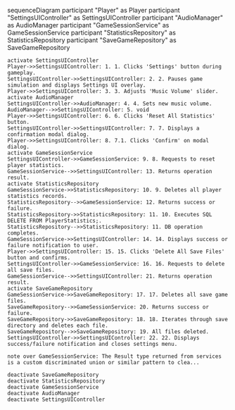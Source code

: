 sequenceDiagram
    participant "Player" as Player
    participant "SettingsUIController" as SettingsUIController
    participant "AudioManager" as AudioManager
    participant "GameSessionService" as GameSessionService
    participant "StatisticsRepository" as StatisticsRepository
    participant "SaveGameRepository" as SaveGameRepository

    activate SettingsUIController
    Player->>SettingsUIController: 1. 1. Clicks 'Settings' button during gameplay.
    SettingsUIController->>SettingsUIController: 2. 2. Pauses game simulation and displays Settings UI overlay.
    Player->>SettingsUIController: 3. 3. Adjusts 'Music Volume' slider.
    activate AudioManager
    SettingsUIController->>AudioManager: 4. 4. Sets new music volume.
    AudioManager-->>SettingsUIController: 5. void
    Player->>SettingsUIController: 6. 6. Clicks 'Reset All Statistics' button.
    SettingsUIController->>SettingsUIController: 7. 7. Displays a confirmation modal dialog.
    Player->>SettingsUIController: 8. 7.1. Clicks 'Confirm' on modal dialog.
    activate GameSessionService
    SettingsUIController->>GameSessionService: 9. 8. Requests to reset player statistics.
    GameSessionService-->>SettingsUIController: 13. Returns operation result.
    activate StatisticsRepository
    GameSessionService->>StatisticsRepository: 10. 9. Deletes all player statistics records.
    StatisticsRepository-->>GameSessionService: 12. Returns success or failure.
    StatisticsRepository->>StatisticsRepository: 11. 10. Executes SQL DELETE FROM PlayerStatistics;.
    StatisticsRepository-->>StatisticsRepository: 11. DB operation completes.
    GameSessionService->>SettingsUIController: 14. 14. Displays success or failure notification to user.
    Player->>SettingsUIController: 15. 15. Clicks 'Delete All Save Files' button and confirms.
    SettingsUIController->>GameSessionService: 16. 16. Requests to delete all save files.
    GameSessionService-->>SettingsUIController: 21. Returns operation result.
    activate SaveGameRepository
    GameSessionService->>SaveGameRepository: 17. 17. Deletes all save game files.
    SaveGameRepository-->>GameSessionService: 20. Returns success or failure.
    SaveGameRepository->>SaveGameRepository: 18. 18. Iterates through save directory and deletes each file.
    SaveGameRepository-->>SaveGameRepository: 19. All files deleted.
    SettingsUIController->>SettingsUIController: 22. 22. Displays success/failure notification and closes settings menu.

    note over GameSessionService: The Result type returned from services is a custom discriminated union or similar pattern to clea...

    deactivate SaveGameRepository
    deactivate StatisticsRepository
    deactivate GameSessionService
    deactivate AudioManager
    deactivate SettingsUIController
